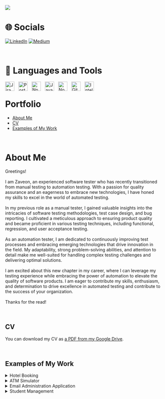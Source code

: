 <img src = "https://github.com/zwaiters/Portfolio/blob/master/Software%20Tester2.png">

<br>

# 🌐 Socials
[![LinkedIn](https://img.shields.io/badge/LinkedIn-%230077B5.svg?logo=linkedin&logoColor=white)](https://www.linkedin.com/in/zaveon-waiters-385983103/) 
[![Medium](https://img.shields.io/badge/Medium-12100E?logo=medium&logoColor=white)](https://medium.com/@w.zaveon21) 

<br>

# 🧰 Languages and Tools

<img align="left" alt="Jira" width="30px" style="padding-right:10px;" src="https://www.svgrepo.com/show/452241/jira.svg"/>
<img align="left" alt="Postman" width="30px" style="padding-right:10px;" src="https://www.svgrepo.com/show/354202/postman-icon.svg"/> 
<img align="left" alt="Npm" width="30px" style="padding-right:10px;" src="https://cdn.jsdelivr.net/gh/devicons/devicon/icons/npm/npm-original-wordmark.svg"/>          
<img align="left" alt="Java" width="30px" style="padding-right:10px;" src="https://cdn.jsdelivr.net/gh/devicons/devicon/icons/java/java-original.svg"/>
<img align="left" alt="NodeJS" width="30px" style="padding-right:10px;" src="https://cdn.jsdelivr.net/gh/devicons/devicon/icons/nodejs/nodejs-original.svg"/>
<img align="left" alt="GitHub" width="30px" style="padding-right:10px;" src="https://www.svgrepo.com/show/439171/github.svg" />
<img align="left" alt="Intellij" width="30px" style="padding-right:10px;" src="https://www.svgrepo.com/show/353906/intellij-idea.svg" />

<br>

# Portfolio

- [About Me](#about-me)
- [CV](#cv)
- [Examples of My Work](#examples-of-my-work)

<br>

# About Me

Greetings!<br><br>I am Zaveon, an experienced software tester who has recently transitioned from manual testing to automation testing. With a passion for quality assurance and an eagerness to embrace new technologies, I have honed my skills to excel in the world of automated testing.<br><br>In my previous role as a manual tester, I gained valuable insights into the intricacies of software testing methodologies, test case design, and bug reporting. I cultivated a meticulous approach to ensuring product quality and became proficient in various testing techniques, including functional, regression, and user acceptance testing.<br><br>As an automation tester, I am dedicated to continuously improving test processes and embracing emerging technologies that drive innovation in the field. My adaptability, strong problem-solving abilities, and attention to detail make me well-suited for handling complex testing challenges and delivering optimal solutions.<br><br>I am excited about this new chapter in my career, where I can leverage my testing experience while embracing the power of automation to elevate the quality of software products. I am eager to contribute my skills, enthusiasm, and determination to drive excellence in automated testing and contribute to the success of your organization.<br><br>Thanks for the read!

<br>

## CV

You can download my CV as [a PDF from my Google Drive](https://drive.google.com/file/d/11FJNgtF8fAgEQIFJ0aA9S9O8_6_7Jgp-/view?usp=sharing).

<br>

## Examples of My Work

<details>
<summary>Hotel Booking</summary> 
 
<br>

#### The API testing project using Postman involves testing the RESTful API endpoints provided by the [Restful-booker](https://restful-booker.herokuapp.com/apidoc/index.html#api-Auth) resource. This includes creating a Postman collection of API endpoints, writing test scripts using Postman's testing framework to validate responses, and checking for errors, performance, and authentication. The Restful-booker resource provides a set of pre-built API endpoints that allow you to test and validate different aspects of a hotel booking application, such as creating and updating bookings, checking availability, and retrieving booking details.
 

  - <a href="https://github.com/zwaiters/Portfolio/blob/main/Postman%20Collections/Restful-booker.json">Postman Collections</a>  
  - <a href="https://photos.google.com/photo/AF1QipPt0K_BZOvng19kruuN3u-KP3reefyeDsJARXE_">Test Case Report_Newman</a>
  - <a href="https://api.postman.com/collections/25807910-e1fe3071-c802-4079-b25f-048fc3ac919b?access_key=PMAT-01H0Z4BKG16075S2V8NX7M0S6T">Postman URL_Api</a>
 
</details>

<details>
<summary>ATM Simulator</summary> 
 
<br>

#### 
The ATM machine simulation code provides a virtual representation of an Automated Teller Machine, allowing users to perform banking transactions. The code is designed to mimic the functionality of a real ATM, providing a user-friendly interface to interact with. The code ensures the security and integrity of the transactions by validating user inputs, checking account balances, and updating them accordingly. Additionally, error handling mechanisms are implemented to handle exceptional scenarios, such as incorrect PINs, insufficient funds, or invalid inputs. The ATM machine simulation code provides a convenient and secure way for users to manage their accounts and perform banking operations in a virtual environment.
 

  - <a href="https://github.com/zwaiters/ATM_Project/tree/main/src">ATM</a>  
 
</details>

<details>
<summary>Email Administration Application</summary> 
 
<br>

#### 
The email administration app code provides a comprehensive solution for managing email accounts. It offers a user-friendly interface that allows users to create and customize email accounts. The code includes features such as account creation, password generation, department assignment, and email address generation. Upon account creation, users are prompted to enter their first name, last name, and choose a department. The code automatically generates a unique email address for the user based on their name and department. It also generates a random password for the account to ensure security. The app allows users to set their mailbox capacity and alternate email address for forwarding. Users can also change their password or update their mailbox capacity as needed. The code ensures that all email accounts created through the app are unique and follow a standardized format. With its efficient and reliable functionality, the email administration app code simplifies the process of managing email accounts and ensures a seamless user experience.
 

  - <a href="https://github.com/zwaiters/Administration_Project/tree/master/src">Administration Application</a>  
 
</details>

<details>
<summary>Student Management</summary> 
 
<br>

#### 
The student management app code is designed to streamline the process of managing student information within an educational institution. It provides a comprehensive solution for storing, organizing, and retrieving student data efficiently. The code allows administrators to create and manage student profiles by capturing essential details such as names, addresses, contact information, and academic information. It enables easy enrollment and registration of new students by automating the process and generating unique student IDs. The code also includes features to update student records, track attendance, and manage grades and academic performance. It provides functionalities for generating reports, such as class rosters, student transcripts, and progress reports. The code ensures data security and privacy by implementing proper access controls and user authentication mechanisms. It offers a user-friendly interface that simplifies navigation and makes it easy for administrators to perform tasks. Overall, the student management app code provides an efficient and centralized system for educational institutions to effectively manage student information, streamline administrative processes, and enhance communication with students and parents.
 

  - <a href="https://github.com/zwaiters/StudentManagement_Project/tree/master/src">Student Management</a>  
 
</details>
 

